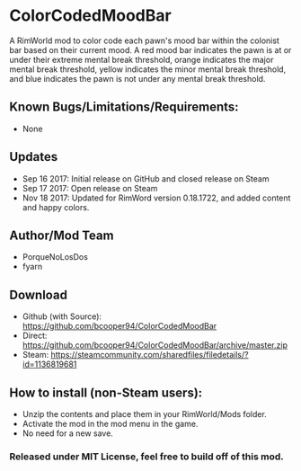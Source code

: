 # ColorCodedMoodBar
A RimWorld mod to color code each pawn's mood bar within the colonist bar based on their current mood.
A red mood bar indicates the pawn is at or under their extreme mental break threshold, orange indicates the major mental break threshold, yellow indicates the minor mental break threshold, and blue indicates the pawn is not under any mental break threshold.

## Known Bugs/Limitations/Requirements:
- None

## Updates
- Sep 16 2017: Initial release on GitHub and closed release on Steam
- Sep 17 2017: Open release on Steam
- Nov 18 2017: Updated for RimWord version 0.18.1722, and added content and happy colors.

## Author/Mod Team
- PorqueNoLosDos
- fyarn

## Download
- Github (with Source): https://github.com/bcooper94/ColorCodedMoodBar
- Direct: https://github.com/bcooper94/ColorCodedMoodBar/archive/master.zip
- Steam: https://steamcommunity.com/sharedfiles/filedetails/?id=1136819681

## How to install (non-Steam users):
- Unzip the contents and place them in your RimWorld/Mods folder.
- Activate the mod in the mod menu in the game.
- No need for a new save.

### Released under MIT License, feel free to build off of this mod.

